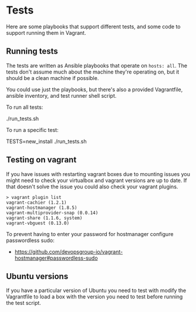 # Tests

Here are some playbooks that support different tests, and some code to support running
them in Vagrant.

## Running tests

The tests are written as Ansible playbooks that operate on `hosts: all`. The tests don't
assume much about the machine they're operating on, but it should be a clean machine if
possible.

You could use just the playbooks, but there's also a provided Vagrantfile, ansible
inventory, and test runner shell script.

To run all tests:

  ./run_tests.sh

To run a specific test:

  TESTS=new_install ./run_tests.sh

## Testing on vagrant

If you have issues with restarting vagrant boxes due to mounting issues you might need
to check your virtualbox and vagrant versions are up to date. If that doesn't solve the
issue you could also check your vagrant plugins.

    > vagrant plugin list
    vagrant-cachier (1.2.1)
    vagrant-hostmanager (1.8.5)
    vagrant-multiprovider-snap (0.0.14)
    vagrant-share (1.1.6, system)
    vagrant-vbguest (0.13.0)

To prevent having to enter your password for hostmanager configure passwordless sudo:

  * https://github.com/devopsgroup-io/vagrant-hostmanager#passwordless-sudo

## Ubuntu versions

If you have a particular version of Ubuntu you need to test with modify the Vagrantfile to
load a box with the version you need to test before running the test script.
